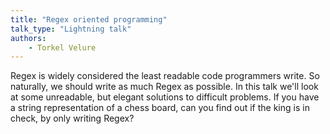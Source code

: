 ```yaml
---
title: "Regex oriented programming"
talk_type: "Lightning talk"
authors:
    - Torkel Velure
---
```

Regex is widely considered the least readable code programmers write. So naturally, we should write as much Regex as possible. In this talk we'll look at some unreadable, but elegant solutions to difficult problems. 
If you have a string representation of a chess board, can you find out if the king is in check, by only writing Regex?
